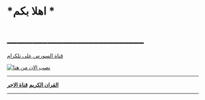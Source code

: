 # *اهلا بكم *
# ___________________________


[قناة السورس على تلكرام](https://t.me/u_2_n)



[![نصب الان من هنا](https://www.herokucdn.com/deploy/button.svg)](https://heroku.com/deploy?template=https://github.com/rick1128/RICKMUSIC)

__________________________
**[القران الكريم](https://t.me/u_2_n)**
**[قناة الاجر](https://t.me/u_2_n)**
__________________________
